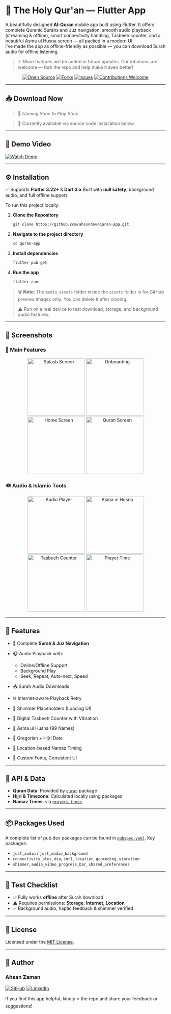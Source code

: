 # 📖 The Holy Qur'an — Flutter App

A beautifully designed **Al-Quran** mobile app built using Flutter. It offers complete Quranic Surahs and Juz navigation, smooth audio playback (streaming & offline), smart connectivity handling, Tasbeeh counter, and a beautiful Asma ul Husna screen — all packed in a modern UI.  
I’ve made the app as offline-friendly as possible — you can download Surah audio for offline listening.

> ✨ More features will be added in future updates. Contributions are welcome — fork the repo and help make it even better!

<div align="center">

[![Open Source](https://badges.frapsoft.com/os/v1/open-source.svg?v=103)](#)
[![Forks](https://img.shields.io/github/forks/ahsxndev/quran-app.svg?style=social\&label=Fork)](https://github.com/ahsxndev/quran-app/fork)
[![Issues](https://img.shields.io/github/issues/ahsxndev/quran-app.svg?style=flat)](https://github.com/ahsxndev/quran-app/issues)
[![Contributions Welcome](https://img.shields.io/badge/contributions-welcome-brightgreen.svg)](#)

</div>

---

## 📥 Download Now

> 📱 *Coming Soon to Play Store*

> 🚧 Currently available via source code installation below.

---

## 🎥 Demo Video

[![Watch Demo](https://img.shields.io/badge/Watch-Demo-blue?style=for-the-badge&logo=Vimeo&logoColor=white)](https://vimeo.com/1103877665?share=copy)

---

## ⚙ Installation

✅ Supports **Flutter 3.22+** & **Dart 3.x**
Built with **null safety**, background audio, and full offline support.

To run this project locally:

1. **Clone the Repository**

   ```bash
   git clone https://github.com/ahsxndev/quran-app.git
   ```

2. **Navigate to the project directory**

   ```bash
   cd quran-app
   ```

3. **Install dependencies**

   ```bash
   flutter pub get
   ```

4. **Run the app**

   ```bash
   flutter run
   ```
> 🗑️ **Note**: The `media_assets` folder inside the `assets` folder is for GitHub preview images only. You can delete it after cloning.

> ⚠️ Run on a real device to test download, storage, and background audio features.

---

## 📸 Screenshots

### 📱 Main Features  
<div align="center"> 
  <img src="assets/media_assets/splash.gif" width="180" alt="Splash Screen" /> 
  <img src="assets/media_assets/onBoarding.gif" width="180" alt="Onboarding" /> 
  <img src="assets/media_assets/home.jpg" width="180" alt="Home Screen" /> 
  <img src="assets/media_assets/quran.gif" width="180" alt="Quran Screen" /> 
</div>

### 🔊 Audio & Islamic Tools  
<div align="center"> 
  <img src="assets/media_assets/audio.gif" width="180" alt="Audio Player" /> 
  <img src="assets/media_assets/names.gif" width="180" alt="Asma ul Husna" /> 
  <img src="assets/media_assets/tasbih.gif" width="180" alt="Tasbeeh Counter" /> 
  <img src="assets/media_assets/prayer.gif" width="180" alt="Prayer Time" /> 
</div>


---

## 📁 Features

* 📖 Complete **Surah & Juz Navigation**
* 🎧 Audio Playback with:

  * Online/Offline Support
  * Background Play
  * Seek, Repeat, Auto-next, Speed
* 📥 Surah Audio Downloads
* 🌐 Internet-aware Playback Retry
* 🔄 Shimmer Placeholders (Loading UI)
* 🧮 Digital Tasbeeh Counter with Vibration
* 💎 Asma ul Husna (99 Names)
* 📆 Gregorian + Hijri Date
* 📡 Location-based Namaz Timing
* 🎨 Custom Fonts, Consistent UI

---

## 🔗 API & Data

* **Quran Data**: Provided by [`quran`](https://pub.dev/packages/quran) package
* **Hijri & Timezone**: Calculated locally using packages
* **Namaz Times**: via [`prayers_times`](https://pub.dev/packages/prayers_times)

---

## 📦 Packages Used

A complete list of pub.dev packages can be found in [`pubspec.yaml`](./pubspec.yaml). Key packages:

* `just_audio` / `just_audio_background`
* `connectivity_plus`, `dio`, `intl`, `location`, `geocoding`, `vibration`
* `shimmer`, `audio_video_progress_bar`, `shared_preferences`

---

## 🧪 Test Checklist

* ✅ Fully works **offline** after Surah download
* ⚠️ Requires permissions: **Storage**, **Internet**, **Location**
* ✅ Background audio, haptic feedback & shimmer verified

---

## 🔑 License

Licensed under the [MIT License](LICENSE).

---

## 👤 Author

### Ahsan Zaman

[![GitHub](https://img.shields.io/badge/GitHub-100000?style=for-the-badge&logo=github&logoColor=white)](https://github.com/ahsxndev)
[![LinkedIn](https://img.shields.io/badge/LinkedIn-0077B5?style=for-the-badge&logo=linkedin&logoColor=white)](https://linkedin.com/in/ahxanzaman)

If you find this app helpful, kindly ⭐ the repo and share your feedback or suggestions!
